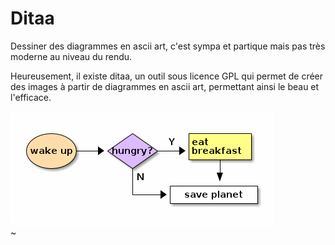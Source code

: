 
Ditaa
======
Dessiner des diagrammes en ascii art, c'est sympa et partique mais pas
très moderne au niveau du rendu.

Heureusement, il existe ditaa, un outil sous licence GPL qui permet de créer des
images à partir de diagrammes en ascii art, permettant ainsi le beau et
l'efficace.

![Un joli diagramme](img/mon_diagramme.png)		
~
